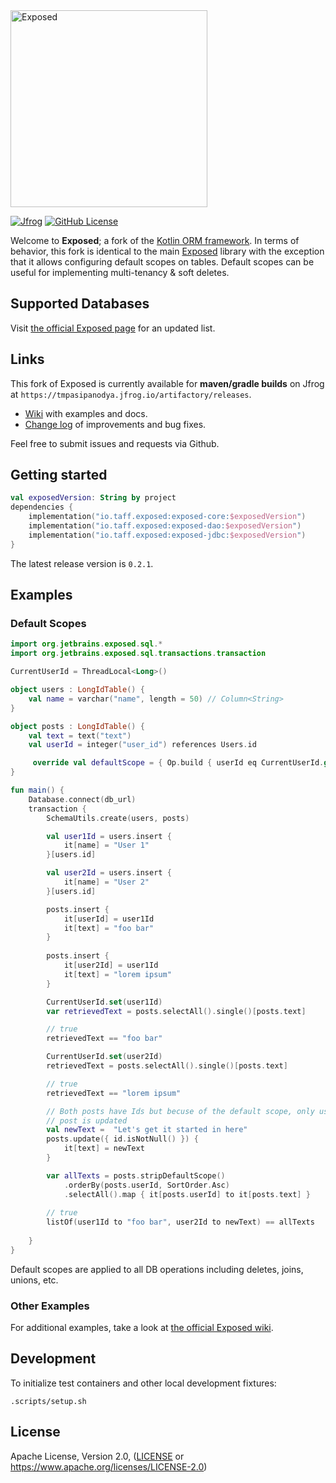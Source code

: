 <img src="./logo.png" alt="Exposed" width="315" />

[![Jfrog](https://maven-badges.herokuapp.com/maven-central/org.jetbrains.exposed/exposed-core/badge.svg)](https://tmpasipanodya.jfrog.io/ui/packages/gav:%2F%2Fio.taff.exposed:exposed-core)
[![GitHub License](https://img.shields.io/badge/license-Apache%20License%202.0-blue.svg?style=flat)](https://www.apache.org/licenses/LICENSE-2.0)

Welcome to **Exposed**; a fork of the [Kotlin ORM framework](https://github.com/JetBrains/Exposed).
In terms of behavior, this fork is identical to the main [Exposed](https://github.com/JetBrains/Exposed)
library with the exception that it allows configuring default scopes on tables. Default scopes can be useful
for implementing multi-tenancy & soft deletes.

## Supported Databases
Visit [the official Exposed page](https://github.com/JetBrains/Exposed) for an updated list.

## Links

This fork of Exposed is currently available for **maven/gradle builds** on Jfrog at 
`https://tmpasipanodya.jfrog.io/artifactory/releases`.

* [Wiki](https://github.com/JetBrains/Exposed/wiki) with examples and docs. 
* [Change log](ChangeLog.md) of improvements and bug fixes.

Feel free to submit issues and requests via Github.

## Getting started

```kotlin
val exposedVersion: String by project
dependencies {
    implementation("io.taff.exposed:exposed-core:$exposedVersion")
    implementation("io.taff.exposed:exposed-dao:$exposedVersion")
    implementation("io.taff.exposed:exposed-jdbc:$exposedVersion")
}
```

The latest release version is `0.2.1`.

## Examples

### Default Scopes

```kotlin
import org.jetbrains.exposed.sql.*
import org.jetbrains.exposed.sql.transactions.transaction

CurrentUserId = ThreadLocal<Long>()

object users : LongIdTable() {
    val name = varchar("name", length = 50) // Column<String>
}

object posts : LongIdTable() {
    val text = text("text")
    val userId = integer("user_id") references Users.id

     override val defaultScope = { Op.build { userId eq CurrentUserId.get() } }
}

fun main() {
    Database.connect(db_url)
    transaction {
        SchemaUtils.create(users, posts)

        val user1Id = users.insert {
            it[name] = "User 1"
        }[users.id]

        val user2Id = users.insert {
            it[name] = "User 2"
        }[users.id]

        posts.insert {
            it[userId] = user1Id
            it[text] = "foo bar"
        }
        
        posts.insert {
            it[user2Id] = user1Id
            it[text] = "lorem ipsum"
        }

        CurrentUserId.set(user1Id)
        var retrievedText = posts.selectAll().single()[posts.text]

        // true
        retrievedText == "foo bar"

        CurrentUserId.set(user2Id)
        retrievedText = posts.selectAll().single()[posts.text]

        // true
        retrievedText == "lorem ipsum"

        // Both posts have Ids but becuse of the default scope, only user 2's
        // post is updated
        val newText =  "Let's get it started in here"
        posts.update({ id.isNotNull() }) {
            it[text] = newText
        }

        var allTexts = posts.stripDefaultScope()
            .orderBy(posts.userId, SortOrder.Asc)
            .selectAll().map { it[posts.userId] to it[posts.text] }
        
        // true
        listOf(user1Id to "foo bar", user2Id to newText) == allTexts
        
    }
}
```
Default scopes are applied to all DB operations including deletes, joins, unions, etc.

### Other Examples
For additional examples, take a look at [the official Exposed wiki](https://github.com/JetBrains/Exposed/wiki).

## Development

To initialize test containers and other local development fixtures:
```shell
.scripts/setup.sh
```

## License

Apache License, Version 2.0, ([LICENSE](LICENSE.txt) or https://www.apache.org/licenses/LICENSE-2.0)

